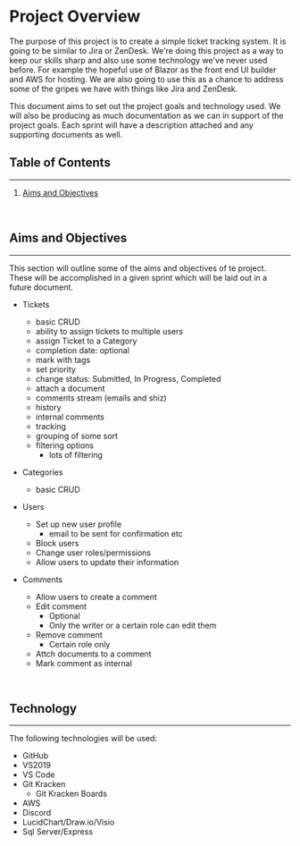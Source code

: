 ﻿# Project Overview

The purpose of this project is to create a simple ticket tracking system. It is going to be similar to Jira or ZenDesk. We're doing this project as a way to keep our skills sharp and also use some technology we've never used before. For example the hopeful use of Blazor as the front end UI builder and AWS for hosting. We are also going to use this as a chance to address some of the gripes we have with things like Jira and ZenDesk.

This document aims to set out the project goals and technology used. We will also be producing as much documentation as we can in support of the project goals. Each sprint will have a description attached and any supporting documents as well.

## Table of Contents

---

1. [Aims and Objectives](#aimsAndObjectives)

<br/>

<a name="aimsAndObjectives"></a>

## Aims and Objectives

---

This section will outline some of the aims and objectives of te project. These will be accomplished in a given sprint which will be laid out in a future document.

- Tickets

  - basic CRUD
  - ability to assign tickets to multiple users
  - assign Ticket to a Category
  - completion date: optional
  - mark with tags
  - set priority
  - change status: Submitted, In Progress, Completed
  - attach a document
  - comments stream (emails and shiz)
  - history
  - internal comments
  - tracking
  - grouping of some sort
  - filtering options
    - lots of filtering

- Categories

  - basic CRUD

- Users

  - Set up new user profile
    - email to be sent for confirmation etc
  - Block users
  - Change user roles/permissions
  - Allow users to update their information

- Comments
  - Allow users to create a comment
  - Edit comment
    - Optional
    - Only the writer or a certain role can edit them
  - Remove comment
    - Certain role only
  - Attch documents to a comment
  - Mark comment as internal

<br/>

<a name="technology"></a>

## Technology

---

The following technologies will be used:

- GitHub
- VS2019
- VS Code
- Git Kracken
  - Git Kracken Boards
- AWS
- Discord
- LucidChart/Draw.io/Visio
- Sql Server/Express
